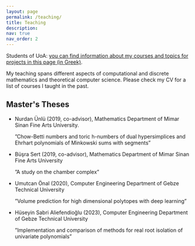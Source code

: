```yaml
---
layout: page
permalink: /teaching/
title: Teaching 
description: 
nav: true
nav_order: 2
---
```


Students of UoA: [you can find information about my courses and topics for projects in this page (in Greek)](../fitites).  

My teaching spans different aspects of computational and discrete mathematics and theoretical computer science.
Please check my CV for a list of courses I taught in the past.


## Master's Theses

* Nurdan Ünlü (2019, co-advisor), Mathematics Department of Mimar Sinan Fine Arts University.

   ”Chow-Betti numbers and toric h-numbers of dual hypersimplices and Ehrhart polynomials of Minkowski sums with segments”
* Büşra Sert (2019, co-advisor),  Mathematics Department of Mimar Sinan Fine Arts University 

    ”A study on the chamber complex”
* Umutcan Önal (2020), Computer Engineering Department of Gebze Technical University

     ”Volume prediction for high dimensional polytopes with deep learning”
* Hüseyin Sabri Aliefendioğlu (2023), Computer Engineering Department of Gebze Technical University 
    
    ”Implementation and comparison of methods for real root isolation of univariate polynomials”

